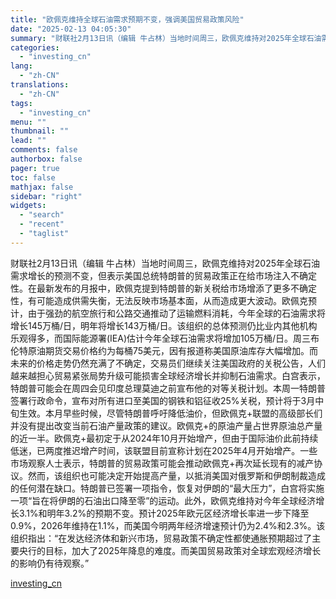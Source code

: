```yaml
---
title: "欧佩克维持全球石油需求预期不变，强调美国贸易政策风险"
date: "2025-02-13 04:05:30"
summary: "财联社2月13日讯（编辑 牛占林）当地时间周三，欧佩克维持对2025年全球石油需求增长的预测不变，..."
categories:
  - "investing_cn"
lang:
  - "zh-CN"
translations:
  - "zh-CN"
tags:
  - "investing_cn"
menu: ""
thumbnail: ""
lead: ""
comments: false
authorbox: false
pager: true
toc: false
mathjax: false
sidebar: "right"
widgets:
  - "search"
  - "recent"
  - "taglist"
---
```


财联社2月13日讯（编辑 牛占林）当地时间周三，欧佩克维持对2025年全球石油需求增长的预测不变，但表示美国总统特朗普的贸易政策正在给市场注入不确定性。在最新发布的月报中，欧佩克提到特朗普的新关税给市场增添了更多不确定性，有可能造成供需失衡，无法反映市场基本面，从而造成更大波动。欧佩克预计，由于强劲的航空旅行和公路交通推动了运输燃料消耗，今年全球的石油需求将增长145万桶/日，明年将增长143万桶/日。该组织的总体预测仍比业内其他机构乐观得多，而国际能源署(IEA)估计今年全球石油需求将增加105万桶/日。周三布伦特原油期货交易价格约为每桶75美元，因有报道称美国原油库存大幅增加。而未来的价格走势仍然充满了不确定，交易员们继续关注美国政府的关税公告，人们越来越担心贸易紧张局势升级可能损害全球经济增长并抑制石油需求。白宫表示，特朗普可能会在周四会见印度总理莫迪之前宣布他的对等关税计划。本周一特朗普签署行政命令，宣布对所有进口至美国的钢铁和铝征收25%关税，预计将于3月中旬生效。本月早些时候，尽管特朗普呼吁降低油价，但欧佩克+联盟的高级部长们并没有提出改变当前石油产量政策的建议。欧佩克+的原油产量占世界原油总产量的近一半。欧佩克+最初定于从2024年10月开始增产，但由于国际油价此前持续低迷，已两度推迟增产时间，该联盟目前宣称计划在2025年4月开始增产。一些市场观察人士表示，特朗普的贸易政策可能会推动欧佩克+再次延长现有的减产协议。然而，该组织也可能决定开始提高产量，以抵消美国对俄罗斯和伊朗制裁造成的任何潜在缺口。特朗普已签署一项指令，恢复对伊朗的“最大压力”，白宫将实施一项“旨在将伊朗的石油出口降至零”的运动。此外，欧佩克维持对今年全球经济增长3.1%和明年3.2%的预期不变。预计2025年欧元区经济增长率进一步下降至0.9%，2026年维持在1.1%，而美国今明两年经济增速预计仍为2.4%和2.3%。该组织指出：“在发达经济体和新兴市场，贸易政策不确定性都使通胀预期超过了主要央行的目标，加大了2025年降息的难度。而美国贸易政策对全球宏观经济增长的影响仍有待观察。”

[investing_cn](https://cn.investing.com/news/stock-market-news/article-2668797)
